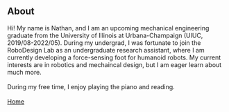 ## About

Hi! My name is Nathan, and I am an upcoming mechanical engineering graduate from the University of Illinois at Urbana-Champaign (UIUC, 2019/08-2022/05). During my undergrad, I was fortunate to join the RoboDesign Lab as an undergraduate research assistant, where I am currently developing a force-sensing foot for humanoid robots. My current interests are in robotics and mechaincal design, but I am eager learn about much more. 
<br> <br>
During my free time, I enjoy playing the piano and reading. 
<br> <br>
[Home]()
